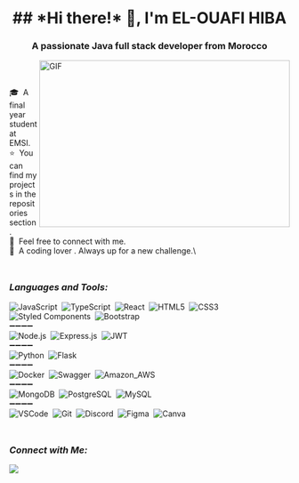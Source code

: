 
<h1 align="center">## *Hi there!* 👋, I'm EL-OUAFI HIBA</h1>
<h3 align="center">A passionate Java full stack developer from Morocco</h3>

<img align="right" alt="GIF" src="https://dev-to-uploads.s3.amazonaws.com/i/d4tvukbt5mra37cvwklk.gif?raw=true" width="450" height="300"/>

<br>
<br>

🎓 &nbsp;A final year student at EMSI.\
⭐ &nbsp;You can find my projects in the repositories section.\
💬 &nbsp;Feel free to connect with me.\
🧩 &nbsp;A coding lover . Always up for a new challenge.\

<img src="https://github.com/elouafihiba/elouafihiba/assets/95102911/8fc06a5b-ddf4-4b7f-a858-43be8dd803c3" width="100%" height="10px">

### *Languages and Tools:*  
  ![JavaScript](https://img.shields.io/badge/-JavaScript-000?style=for-the-badge&logo=javascript)&nbsp;
  ![TypeScript](https://img.shields.io/badge/-TypeScript-000?style=for-the-badge&logo=typescript)&nbsp;
  ![React](https://img.shields.io/badge/-React-000?style=for-the-badge&logo=react)&nbsp;
  ![HTML5](https://img.shields.io/badge/-HTML5-000?style=for-the-badge&logo=HTML5)&nbsp;
  ![CSS3](https://img.shields.io/badge/-CSS3-000?style=for-the-badge&logo=CSS3&logoColor=blue)&nbsp;
  ![Styled Components](https://img.shields.io/badge/Styled--Components-000?style=for-the-badge&logo=styled-components)&nbsp;
  ![Bootstrap](https://img.shields.io/badge/-Bootstrap-000?style=for-the-badge&logo=bootstrap)&nbsp;
  </br>
   ➖➖➖➖
  </br>
  ![Node.js](https://img.shields.io/badge/-Node.js-000?style=for-the-badge&logo=node.js)&nbsp;
  ![Express.js](https://img.shields.io/badge/Express.js-000?style=for-the-badge&logo=express)&nbsp;
  ![JWT](https://img.shields.io/badge/JWT-000?style=for-the-badge&logo=JSON%20web%20tokens&logoColor=green)&nbsp;
  </br>
    ➖➖➖➖
  </br>
  ![Python](https://img.shields.io/badge/-Python-000?style=for-the-badge&logo=python)&nbsp;
  ![Flask](https://img.shields.io/badge/-Flask-000?style=for-the-badge&logo=flask)&nbsp;
  </br>
    ➖➖➖➖
  </br>
  ![Docker](https://img.shields.io/badge/-Docker-000?style=for-the-badge&logo=docker)&nbsp;
  ![Swagger](https://img.shields.io/badge/Swagger-000?style=for-the-badge&logo=Swagger)&nbsp;
  ![Amazon_AWS](https://img.shields.io/badge/Amazon_AWS-000?style=for-the-badge&logo=amazonaws)&nbsp;
  </br>
    ➖➖➖➖
  </br>
  ![MongoDB](https://img.shields.io/badge/MongoDB-000?style=for-the-badge&logo=mongodb)&nbsp;
  ![PostgreSQL](https://img.shields.io/badge/-PostgreSQL-000?style=for-the-badge&logo=postgresql)&nbsp;
  ![MySQL](https://img.shields.io/badge/-MySQL-000?style=for-the-badge&logo=mysql&logoColor=white)&nbsp;
  </br>
    ➖➖➖➖
  </br>
  ![VSCode](https://img.shields.io/badge/VSCode-000?style=for-the-badge&logo=visual%20studio%20code&logoColor=blue)&nbsp;
  ![Git](https://img.shields.io/badge/-Git-000?style=for-the-badge&logo=git)&nbsp;
  ![Discord](https://img.shields.io/badge/-Discord-000?style=for-the-badge&logo=Discord)&nbsp;
  ![Figma](https://img.shields.io/badge/-Figma-000?&style=for-the-badge&logo=figma)&nbsp;
  ![Canva](https://img.shields.io/badge/-Canva-000?&style=for-the-badge&logo=Canva)&nbsp;
  </br>
  
<img src="https://github.com/elouafihiba/elouafihiba/assets/95102911/8fc06a5b-ddf4-4b7f-a858-43be8dd803c3" width="100%" height="10px">

### *Connect with Me:*

<div> 
  <a href="https://www.linkedin.com/in/hiba-el-ouafi-0739b9155/"><img src="https://img.shields.io/badge/-LinkedIn-000?style=for-the-badge&logo=linkedin&logoColor=blue" target="_blank"></a>&nbsp;
  
 

